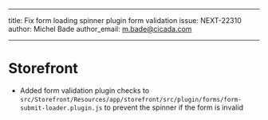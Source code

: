 ---
title: Fix form loading spinner plugin form validation
issue: NEXT-22310
author: Michel Bade
author_email: m.bade@cicada.com
___
# Storefront
* Added form validation plugin checks to `src/Storefront/Resources/app/storefront/src/plugin/forms/form-submit-loader.plugin.js` to prevent the spinner if the form is invalid
